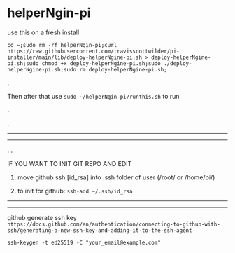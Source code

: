# helperNgin-pi

use this on a fresh install
	
	cd ~;sudo rm -rf helperNgin-pi;curl https://raw.githubusercontent.com/travisscottwilder/pi-installer/main/lib/deploy-helperNgine-pi.sh > deploy-helperNgine-pi.sh;sudo chmod +x deploy-helperNgine-pi.sh;sudo ./deploy-helperNgine-pi.sh;sudo rm deploy-helperNgine-pi.sh;

.

Then after that use `sudo ~/helperNgin-pi/runthis.sh` to run

.

.



-----------------

--------------

.
.



IF YOU WANT TO INIT GIT REPO AND EDIT



1) move github ssh [id_rsa] into .ssh folder of user (/root/ or /home/pi/)

2) to init for github: `ssh-add ~/.ssh/id_rsa`


-----------------

--------------


github generate ssh key `https://docs.github.com/en/authentication/connecting-to-github-with-ssh/generating-a-new-ssh-key-and-adding-it-to-the-ssh-agent`
	
`ssh-keygen -t ed25519 -C "your_email@example.com"`


